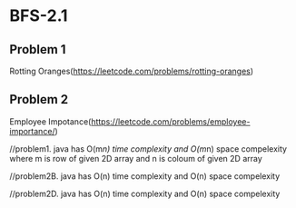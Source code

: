 # BFS-2.1


## Problem 1

Rotting Oranges(https://leetcode.com/problems/rotting-oranges)

## Problem 2

Employee Impotance(https://leetcode.com/problems/employee-importance/)



//problem1. java has O(m*n) time complexity and O(m*n) space compelexity where m is row of given 2D array and n is coloum of given 2D array

//problem2B. java has O(n) time complexity and O(n) space compelexity

//problem2D. java has O(n) time complexity and O(n) space compelexity